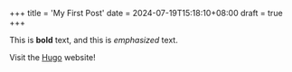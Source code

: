 +++
title = 'My First Post'
date = 2024-07-19T15:18:10+08:00
draft = true
+++

This is **bold** text, and this is *emphasized* text.

Visit the [Hugo](https://gohugo.io) website!
